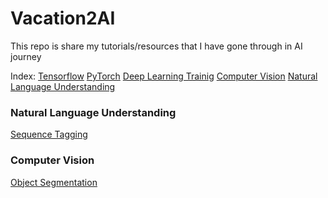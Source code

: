 # Vacation2AI
This repo is share my tutorials/resources that I have gone through in AI journey

Index:
[Tensorflow](./tensorflow/Tensorflow_Digit_Classifier.ipynb)
[PyTorch](./pytorch/PyTorch_Fashion_Classifier.ipynb)
[Deep Learning Trainig](https://arxiv.org/pdf/1206.5533.pdf)
[Computer Vision](#ComputerVision)
[Natural Language Understanding](#NaturalLanguageUnderstanding)

### Natural Language Understanding
[Sequence Tagging](https://github.com/quocdat32461997/BiLSTM-CRF)

### Computer Vision
[Object Segmentation](./computer-vision/#MaskRCNN)

